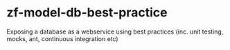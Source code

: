 zf-model-db-best-practice
==========================

Exposing a database as a webservice using best practices (inc. unit testing, mocks, ant, continuous integration etc)
